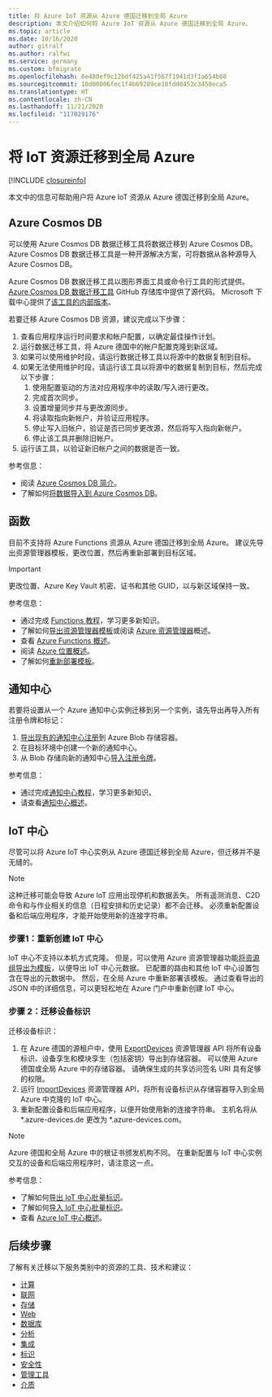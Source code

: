 ```yaml
---
title: 将 Azure IoT 资源从 Azure 德国迁移到全局 Azure
description: 本文介绍如何将 Azure IoT 资源从 Azure 德国迁移到全局 Azure。
ms.topic: article
ms.date: 10/16/2020
author: gitralf
ms.author: ralfwi
ms.service: germany
ms.custom: bfmigrate
ms.openlocfilehash: 6e480ef9c12bdf425a41f567f1941d3f1a654b08
ms.sourcegitcommit: 10d00006fec1f4b69289ce18fdd0452c3458eca5
ms.translationtype: HT
ms.contentlocale: zh-CN
ms.lasthandoff: 11/21/2020
ms.locfileid: "117029176"
---
```

# <a name="migrate-iot-resources-to-global-azure"></a>将 IoT 资源迁移到全局 Azure

[!INCLUDE [closureinfo](../../includes/germany-closure-info.md)]

本文中的信息可帮助用户将 Azure IoT 资源从 Azure 德国迁移到全局 Azure。

## <a name="azure-cosmos-db"></a>Azure Cosmos DB

可以使用 Azure Cosmos DB 数据迁移工具将数据迁移到 Azure Cosmos DB。 Azure Cosmos DB 数据迁移工具是一种开源解决方案，可将数据从各种源导入 Azure Cosmos DB。

Azure Cosmos DB 数据迁移工具以图形界面工具或命令行工具的形式提供。 [Azure Cosmos DB 数据迁移工具](https://github.com/azure/azure-documentdb-datamigrationtool) GitHub 存储库中提供了源代码。 Microsoft 下载中心提供了[该工具的内部版本](https://www.microsoft.com/download/details.aspx?id=46436)。

若要迁移 Azure Cosmos DB 资源，建议完成以下步骤：

1. 查看应用程序运行时间要求和帐户配置，以确定最佳操作计划。
1. 运行数据迁移工具，将 Azure 德国中的帐户配置克隆到新区域。
1. 如果可以使用维护时段，请运行数据迁移工具以将源中的数据复制到目标。
1. 如果无法使用维护时段，请运行该工具以将源中的数据复制到目标，然后完成以下步骤：
   1. 使用配置驱动的方法对应用程序中的读取/写入进行更改。
   1. 完成首次同步。
   1. 设置增量同步并与更改源同步。
   1. 将读取指向新帐户，并验证应用程序。
   1. 停止写入旧帐户，验证是否已同步更改源，然后将写入指向新帐户。
   1. 停止该工具并删除旧帐户。
1. 运行该工具，以验证新旧帐户之间的数据是否一致。

参考信息：

- 阅读 [Azure Cosmos DB 简介](../cosmos-db/introduction.md)。
- 了解如何[将数据导入到 Azure Cosmos DB](../cosmos-db/import-data.md)。

## <a name="functions"></a>函数

目前不支持将 Azure Functions 资源从 Azure 德国迁移到全局 Azure。 建议先导出资源管理器模板，更改位置，然后再重新部署到目标区域。

> [!IMPORTANT]
> 更改位置、Azure Key Vault 机密、证书和其他 GUID，以与新区域保持一致。

参考信息：

- 通过完成 [Functions 教程](../azure-functions/index.yml)，学习更多新知识。
- 了解如何[导出资源管理器模板](../azure-resource-manager/templates/export-template-portal.md)或阅读 [Azure 资源管理器](../azure-resource-manager/management/overview.md)概述。
- 查看 [Azure Functions 概述](../azure-functions/functions-overview.md)。
- 阅读 [Azure 位置概述](https://azure.microsoft.com/global-infrastructure/locations/)。
- 了解如何[重新部署模板](../azure-resource-manager/templates/deploy-powershell.md)。

## <a name="notification-hubs"></a>通知中心

若要将设置从一个 Azure 通知中心实例迁移到另一个实例，请先导出再导入所有注册令牌和标记：

1. [导出现有的通知中心注册](/previous-versions/azure/azure-services/dn790624(v=azure.100))到 Azure Blob 存储容器。
1. 在目标环境中创建一个新的通知中心。
1. 从 Blob 存储向新的通知中心[导入注册令牌](/previous-versions/azure/azure-services/dn790624(v=azure.100))。

参考信息：

- 通过完成[通知中心教程](../notification-hubs/notification-hubs-android-push-notification-google-fcm-get-started.md)，学习更多新知识。
- 请查看[通知中心概述](../notification-hubs/notification-hubs-push-notification-overview.md)。

## <a name="iot-hub"></a>IoT 中心

尽管可以将 Azure IoT 中心实例从 Azure 德国迁移到全局 Azure，但迁移并不是无缝的。

> [!NOTE]
> 这种迁移可能会导致 Azure IoT 应用出现停机和数据丢失。 所有遥测消息、C2D 命令和与作业相关的信息（日程安排和历史记录）都不会迁移。 必须重新配置设备和后端应用程序，才能开始使用新的连接字符串。

### <a name="step-1-re-create-the-iot-hub"></a>步骤1：重新创建 IoT 中心

IoT 中心不支持以本机方式克隆。 但是，可以使用 Azure 资源管理器功能[将资源组导出为模板](../azure-resource-manager/templates/export-template-portal.md)，以便导出 IoT 中心元数据。 已配置的路由和其他 IoT 中心设置包含在导出的元数据中。 然后，在全局 Azure 中重新部署该模板。 通过查看导出的 JSON 中的详细信息，可以更轻松地在 Azure 门户中重新创建 IoT 中心。

### <a name="step-2-migrate-device-identities"></a>步骤 2：迁移设备标识

迁移设备标识：

1. 在 Azure 德国的源租户中，使用 [ExportDevices](../iot-hub/iot-hub-bulk-identity-mgmt.md) 资源管理器 API 将所有设备标识、设备孪生和模块孪生（包括密钥）导出到存储容器。 可以使用 Azure 德国或全局 Azure 中的存储容器。 请确保生成的共享访问签名 URI 具有足够的权限。 
1. 运行 [ImportDevices](../iot-hub/iot-hub-bulk-identity-mgmt.md) 资源管理器 API，将所有设备标识从存储容器导入到全局 Azure 中克隆的 IoT 中心。
1. 重新配置设备和后端应用程序，以便开始使用新的连接字符串。 主机名将从 \*.azure-devices.de 更改为 \*.azure-devices.com。  

> [!NOTE]
> Azure 德国和全局 Azure 中的根证书颁发机构不同。 在重新配置与 IoT 中心实例交互的设备和后端应用程序时，请注意这一点。

参考信息：

- 了解如何[导出 IoT 中心批量标识](../iot-hub/iot-hub-bulk-identity-mgmt.md#export-devices)。
- 了解如何[导入 IoT 中心批量标识](../iot-hub/iot-hub-bulk-identity-mgmt.md#import-devices)。
- 查看 [Azure IoT 中心概述](../iot-hub/about-iot-hub.md)。

## <a name="next-steps"></a>后续步骤

了解有关迁移以下服务类别中的资源的工具、技术和建议：

- [计算](./germany-migration-compute.md)
- [联网](./germany-migration-networking.md)
- [存储](./germany-migration-storage.md)
- [Web](./germany-migration-web.md)
- [数据库](./germany-migration-databases.md)
- [分析](./germany-migration-analytics.md)
- [集成](./germany-migration-integration.md)
- [标识](./germany-migration-identity.md)
- [安全性](./germany-migration-security.md)
- [管理工具](./germany-migration-management-tools.md)
- [介质](./germany-migration-media.md)
